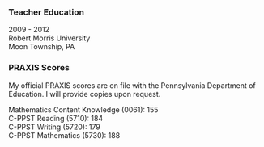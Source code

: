 ### Teacher Education
2009 - 2012<br/>
Robert Morris University<br/>
Moon Township, PA

### PRAXIS Scores
My official PRAXIS scores are on file with the Pennsylvania Department of Education. I will provide copies upon request.

Mathematics Content Knowledge (0061): 155<br/>
C-PPST Reading (5710): 184<br/>
C-PPST Writing (5720): 179<br/>
C-PPST Mathematics (5730): 188
